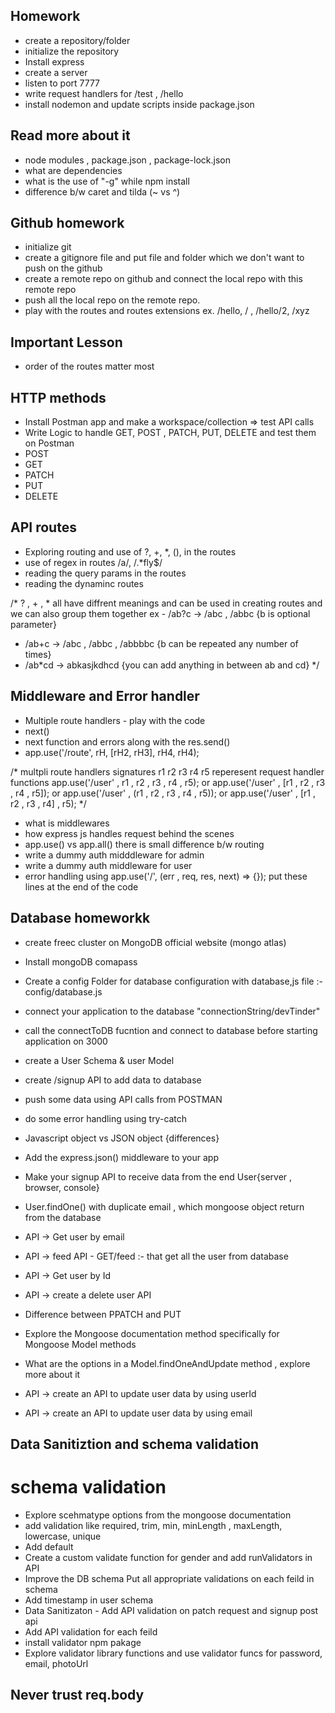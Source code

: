 ## Homework
- create a repository/folder
- initialize the repository
- Install express 
- create a server
- listen to port 7777
- write request handlers for /test  , /hello
- install nodemon and update scripts inside 
package.json

## Read more about it
- node modules , package.json , package-lock.json
- what are dependencies
- what is the use of "-g" while npm install 
- difference b/w caret and tilda (~ vs ^)


## Github homework

- initialize git
- create a gitignore file and put file and folder which we don't want to push on the github
- create a remote repo on github and connect the local repo with this remote repo 
- push all the local repo on the remote repo.
- play with the routes and routes extensions ex. /hello, / , /hello/2, /xyz



## Important Lesson 
- order of the routes matter most



## HTTP methods
- Install Postman app and make a workspace/collection => test API calls
- Write Logic to handle GET, POST , PATCH, PUT, DELETE and test them on Postman
- POST
- GET
- PATCH
- PUT
- DELETE

## API routes
- Exploring routing and use of ?, +, *, (), in the routes
- use of regex in routes /a/, /.*fly$/
- reading the query params in the routes
- reading the dynaminc routes




/*
? , +  , * all have diffrent meanings and can be used in creating routes and we can also group them together 
ex - /ab?c -> /abc , /abbc {b is optional parameter}
- /ab+c -> /abc , /abbc , /abbbbc {b can be repeated any number of times}
- /ab*cd -> abkasjkdhcd {you can add anything in between ab and cd}
*/


## Middleware and Error handler

- Multiple route handlers - play with the code 
- next()
- next function and errors along with the res.send()
- app.use('/route', rH, [rH2, rH3], rH4, rH4);


/*
multpli route handlers signatures r1 r2 r3 r4 r5 reperesent request handler functions
app.use('/user' , r1 , r2 , r3 , r4 , r5);
or
app.use('/user' , [r1 , r2 , r3 , r4 , r5]);
or
app.use('/user' , (r1 , r2 , r3 , r4 , r5));
or
app.use('/user' , [r1 , r2 , r3 , r4] , r5);
 */


- what is middlewares
- how express js handles request behind the scenes 
- app.use()  vs app.all() there is small difference b/w routing
- write a dummy auth midddleware for admin
- write a dummy auth middleware for user
- error handling using app.use('/', (err , req, res, next) => {}); put these lines at the end of the code



## Database homeworkk

- create freec cluster on MongoDB official website (mongo atlas)
- Install mongoDB comapass
- Create a config Folder for database configuration with database,js file :- config/database.js
- connect your application to the database "connectionString/devTinder"
- call the connectToDB fucntion and connect to database before starting application on 3000
- create a User Schema & user Model
- create /signup API to add data to database
- push some data using API calls from POSTMAN
- do some error handling using try-catch


- Javascript object vs JSON object {differences}
- Add the express.json() middleware to your app
- Make your signup API to receive data from the end User{server , browser, console}
- User.findOne() with duplicate email , which mongoose object return from the database
- API -> Get user by email
- API -> feed API - GET/feed :- that get all the user from database
- API -> Get user by Id
- API -> create a delete user API
- Difference between PPATCH and PUT
- Explore the Mongoose documentation method specifically for Mongoose Model methods
- What are the options in a Model.findOneAndUpdate method , explore more about it
- API -> create an API to update user data by using userId
- API -> create an API to update user data by using email


## Data Sanitiztion and schema validation
# schema validation
- Explore scehmatype options from the mongoose documentation
- add validation like required, trim, min, minLength , maxLength, lowercase, unique
- Add default
- Create a custom validate function for gender and add runValidators in API
- Improve the DB schema Put all appropriate validations on each feild in schema
- Add timestamp in user schema 
- Data Sanitizaton - Add API validation on patch request and signup post api
- Add API validation for each feild
- install validator npm pakage
- Explore validator library functions and use validator funcs for password, email, photoUrl


## Never trust req.body
